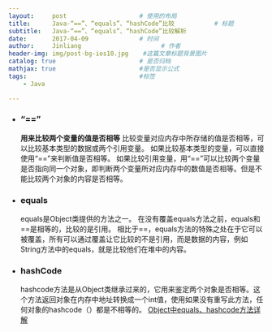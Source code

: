 ```yaml
---
layout:     post                    # 使用的布局
title:      Java-“==”、“equals”、“hashCode”比较           # 标题 
subtitle:   Java-“==”、“equals”、“hashCode”比较解析 
date:       2017-04-09              # 时间
author:     Jinliang                      # 作者
header-img: img/post-bg-ios10.jpg    #这篇文章标题背景图片
catalog: true                       # 是否归档
mathjax: true                       #是否显示公式
tags:                               #标签
    - Java

---
```


 - ### **“==”**

    **用来比较两个变量的值是否相等**
     比较变量对应内存中所存储的值是否相等，可以比较基本类型的数据或两个引用变量。
     如果比较基本类型的变量，可以直接使用“==”来判断值是否相等。
     如果比较引用变量，用“==”可以比较两个变量是否指向同一个对象，即判断两个变量所对应内存中的数值是否相等。但是不能比较两个对象的内容是否相等。


 - ### equals

    equals是Object类提供的方法之一。
     在没有覆盖equals方法之前，equals和==是相等的，比较的是引用。
     相比于==，equals方法的特殊之处在于它可以被覆盖，所有可以通过覆盖让它比较的不是引用，而是数据的内容，例如String方法中的equals，就是比较他们在堆中的内容。


 - ### hashCode

    hashcode方法是从Object类继承过来的，它用来鉴定两个对象是否相等。这个方法返回对象在内存中地址转换成一个int值，使用如果没有重写此方法，任何对象的hashcode（）都是不相等的。
     [Object中equals、hashcode方法详解](http://blog.csdn.net/fushaonian/article/details/63687855)